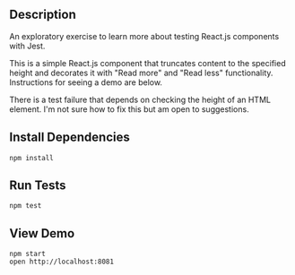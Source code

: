 ## Description

An exploratory exercise to learn more about testing React.js components with
Jest.

This is a simple React.js component that truncates content to the specified
height and decorates it with "Read more" and "Read less" functionality.
Instructions for seeing a demo are below.

There is a test failure that depends on checking the height of an HTML element.
I'm not sure how to fix this but am open to suggestions.

## Install Dependencies

    npm install

## Run Tests

    npm test

## View Demo

    npm start
    open http://localhost:8081
